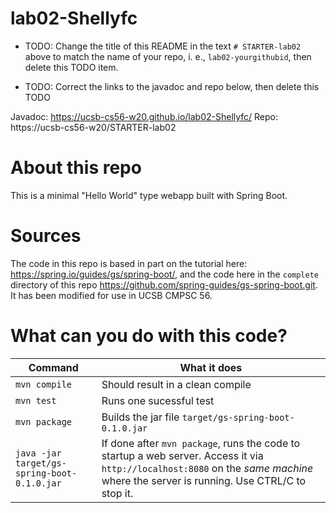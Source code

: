 # lab02-Shellyfc

* TODO: Change the title of this README in the text `# STARTER-lab02` above
  to match the name of your repo, i. e., `lab02-yourgithubid`, then delete
  this TODO item.

* TODO: Correct the links to the javadoc and repo below, then delete this TODO

Javadoc: https://ucsb-cs56-w20.github.io/lab02-Shellyfc/
Repo: https://ucsb-cs56-w20/STARTER-lab02

# About this repo

This is a minimal "Hello World" type webapp built with Spring Boot.


# Sources

The code in this repo is based in part on the tutorial here:
<https://spring.io/guides/gs/spring-boot/>, and the code here in the
`complete` directory of this repo
<https://github.com/spring-guides/gs-spring-boot.git>.  It has been
modified for use in UCSB CMPSC 56.

# What can you do with this code?

| Command | What it does   |
|----------|---------------------------------------|
| `mvn compile` | Should result in a clean compile |
| `mvn test` | Runs one sucessful test |
| `mvn package` | Builds the jar file `target/gs-spring-boot-0.1.0.jar` |
| `java -jar target/gs-spring-boot-0.1.0.jar` | If done after `mvn package`, runs the code to startup a web server.  Access it via `http://localhost:8080` on the *same machine* where the server is running.  Use CTRL/C to stop it. |

